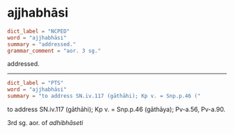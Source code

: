 # ajjhabhāsi

``` toml
dict_label = "NCPED"
word = "ajjhabhāsi"
summary = "addressed."
grammar_comment = "aor. 3 sg."
```

addressed.

--------------------

``` toml
dict_label = "PTS"
word = "ajjhabhāsi"
summary = "to address SN.iv.117 (gāthāhi); Kp v. = Snp.p.46 ("
```

to address SN.iv.117 (gāthāhi); Kp v. = Snp.p.46 (gāthāya); Pv\-a.56, Pv\-a.90.

3rd sg. aor. of *adhibhāseti*

